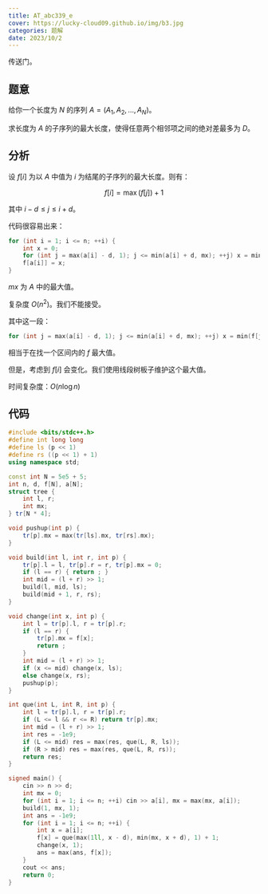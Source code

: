 ```yaml
---
title: AT_abc339_e
cover: https://lucky-cloud09.github.io/img/b3.jpg
categories: 题解
date: 2023/10/2
---
```



传送门。

## 题意
给你一个长度为 $N$ 的序列 $A = (A_1, A_2, \ldots, A_N)$。

求长度为 $A$ 的子序列的最大长度，使得任意两个相邻项之间的绝对差最多为 $D$。

## 分析

设 $f[i]$ 为以 $A$ 中值为 $i$ 为结尾的子序列的最大长度。则有：

$$f[i] = \max(f[j]) + 1$$

其中 $i - d \le j \le i + d$。

代码很容易出来：

```cpp
for (int i = 1; i <= n; ++i) {
	int x = 0;
	for (int j = max(a[i] - d, 1); j <= min(a[i] + d, mx); ++j) x = min(f[j] + 1, x);
	f[a[i]] = x;
}
```
$mx$ 为 $A$ 中的最大值。

复杂度 $O(n^2)$。我们不能接受。

其中这一段：

```cpp
for (int j = max(a[i] - d, 1); j <= min(a[i] + d, mx); ++j) x = min(f[j] + 1, x);
```

相当于在找一个区间内的 $f$ 最大值。

但是，考虑到 $f[i]$ 会变化。我们使用线段树板子维护这个最大值。

时间复杂度：$O(n\log n)$

## 代码

```cpp
#include <bits/stdc++.h>
#define int long long
#define ls (p << 1)
#define rs ((p << 1) + 1)
using namespace std;

const int N = 5e5 + 5;
int n, d, f[N], a[N];
struct tree {
	int l, r;
	int mx;
} tr[N * 4];

void pushup(int p) {
	tr[p].mx = max(tr[ls].mx, tr[rs].mx);
}

void build(int l, int r, int p) {
	tr[p].l = l, tr[p].r = r, tr[p].mx = 0;
	if (l == r) { return ; }
	int mid = (l + r) >> 1;
	build(l, mid, ls);
	build(mid + 1, r, rs);
}

void change(int x, int p) {
	int l = tr[p].l, r = tr[p].r;
	if (l == r) {
		tr[p].mx = f[x];
		return ;
	}
	int mid = (l + r) >> 1;
	if (x <= mid) change(x, ls);
	else change(x, rs);
	pushup(p);
}

int que(int L, int R, int p) {
	int l = tr[p].l, r = tr[p].r;
	if (L <= l && r <= R) return tr[p].mx;
	int mid = (l + r) >> 1;
	int res = -1e9;
	if (L <= mid) res = max(res, que(L, R, ls));
	if (R > mid) res = max(res, que(L, R, rs));
	return res;
}

signed main() {
	cin >> n >> d;
	int mx = 0;
	for (int i = 1; i <= n; ++i) cin >> a[i], mx = max(mx, a[i]);
	build(1, mx, 1);
	int ans = -1e9;
	for (int i = 1; i <= n; ++i) {
		int x = a[i];
		f[x] = que(max(1ll, x - d), min(mx, x + d), 1) + 1;
		change(x, 1);
		ans = max(ans, f[x]);
	}
	cout << ans;
	return 0;
}
```